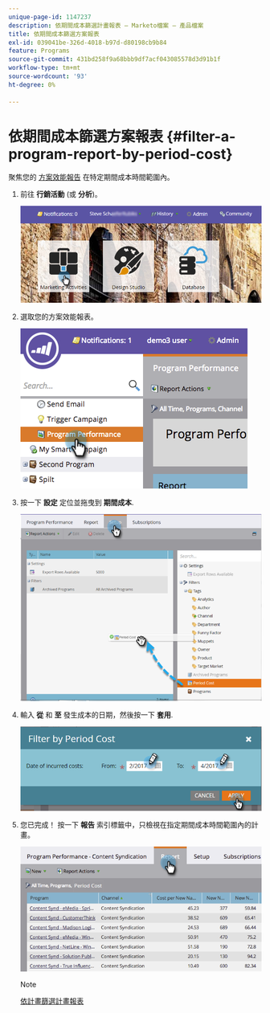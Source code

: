 ```yaml
---
unique-page-id: 1147237
description: 依期間成本篩選計畫報表 — Marketo檔案 — 產品檔案
title: 依期間成本篩選方案報表
exl-id: 039041be-326d-4018-b97d-d80198cb9b84
feature: Programs
source-git-commit: 431bd258f9a68bbb9df7acf043085578d3d91b1f
workflow-type: tm+mt
source-wordcount: '93'
ht-degree: 0%

---
```


# 依期間成本篩選方案報表 {#filter-a-program-report-by-period-cost}

聚焦您的 [方案效能報告](/help/marketo/product-docs/core-marketo-concepts/programs/program-performance-report/create-a-program-performance-report.md) 在特定期間成本時間範圍內。

1. 前往 **行銷活動** (或 **分析**)。

   ![](assets/login-marketing-activities-1.png)

1. 選取您的方案效能報表。

   ![](assets/image2014-9-23-16-3a22-3a52.png)

1. 按一下 **設定** 定位並拖曳到 **期間成本**.

   ![](assets/lm-86194-1.png)

1. 輸入 **從** 和 **至** 發生成本的日期，然後按一下 **套用**.

   ![](assets/lm-86194-2a-hands.png)

1. 您已完成！ 按一下 **報告** 索引標籤中，只檢視在指定期間成本時間範圍內的計畫。

   ![](assets/lm-86194-report-tab.png)

   >[!NOTE]
   >
   >[依計畫篩選計畫報表](/help/marketo/product-docs/core-marketo-concepts/programs/program-performance-report/filter-a-program-report-by-program.md)
